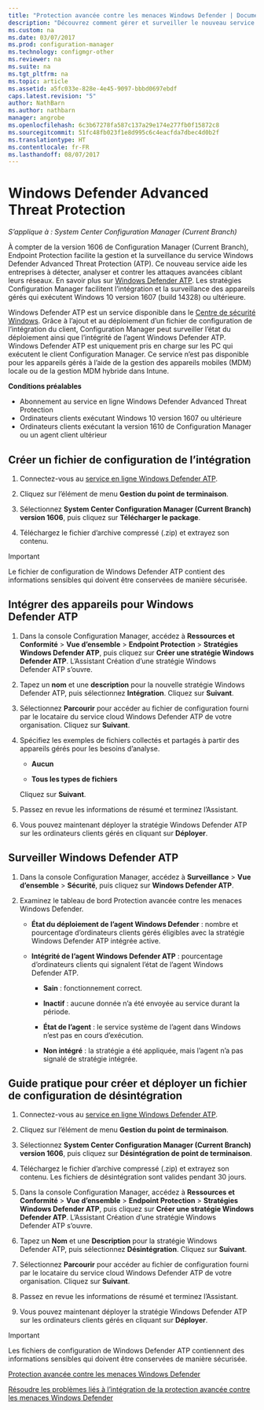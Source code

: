 ```yaml
---
title: "Protection avancée contre les menaces Windows Defender | Documents Microsoft"
description: "Découvrez comment gérer et surveiller le nouveau service Windows Defender Advanced Threat Protection (ATP) qui aide les entreprises à contrer les attaques avancées."
ms.custom: na
ms.date: 03/07/2017
ms.prod: configuration-manager
ms.technology: configmgr-other
ms.reviewer: na
ms.suite: na
ms.tgt_pltfrm: na
ms.topic: article
ms.assetid: a5fc033e-828e-4e45-9097-bbbd0697ebdf
caps.latest.revision: "5"
author: NathBarn
ms.author: nathbarn
manager: angrobe
ms.openlocfilehash: 6c3b67278fa587c137a29e174e277fb0f15872c8
ms.sourcegitcommit: 51fc48fb023f1e8d995c6c4eacfda7dbec4d0b2f
ms.translationtype: HT
ms.contentlocale: fr-FR
ms.lasthandoff: 08/07/2017
---
```

# <a name="windows-defender-advanced-threat-protection"></a>Windows Defender Advanced Threat Protection

*S’applique à : System Center Configuration Manager (Current Branch)*

À compter de la version 1606 de Configuration Manager (Current Branch), Endpoint Protection facilite la gestion et la surveillance du service Windows Defender Advanced Threat Protection (ATP). Ce nouveau service aide les entreprises à détecter, analyser et contrer les attaques avancées ciblant leurs réseaux.  En savoir plus sur [Windows Defender ATP](http://aka.ms/technet-wdatp). Les stratégies Configuration Manager facilitent l’intégration et la surveillance des appareils gérés qui exécutent Windows 10 version 1607 (build 14328) ou ultérieure.

Windows Defender ATP est un service disponible dans le [Centre de sécurité Windows](https://securitycenter.windows.com). Grâce à l’ajout et au déploiement d’un fichier de configuration de l’intégration du client, Configuration Manager peut surveiller l’état du déploiement ainsi que l’intégrité de l’agent Windows Defender ATP. Windows Defender ATP est uniquement pris en charge sur les PC qui exécutent le client Configuration Manager. Ce service n’est pas disponible pour les appareils gérés à l’aide de la gestion des appareils mobiles (MDM) locale ou de la gestion MDM hybride dans Intune.

 **Conditions préalables**  

-   Abonnement au service en ligne Windows Defender Advanced Threat Protection  
-   Ordinateurs clients exécutant Windows 10 version 1607 ou ultérieure  
-   Ordinateurs clients exécutant la version 1610 de Configuration Manager ou un agent client ultérieur

## <a name="how-to-create-an-onboarding-configuration-file"></a>Créer un fichier de configuration de l’intégration  

 1.  Connectez-vous au [service en ligne Windows Defender ATP](https://securitycenter.windows.com/).   

 2.  Cliquez sur l’élément de menu **Gestion du point de terminaison**.  

 3.  Sélectionnez **System Center Configuration Manager (Current Branch) version 1606**, puis cliquez sur **Télécharger le package**.  

 4.  Téléchargez le fichier d’archive compressé (.zip) et extrayez son contenu.

> [!IMPORTANT]
> Le fichier de configuration de Windows Defender ATP contient des informations sensibles qui doivent être conservées de manière sécurisée.

## <a name="onboard-devices-for-windows-defender-atp"></a>Intégrer des appareils pour Windows Defender ATP  

1.  Dans la console Configuration Manager, accédez à **Ressources et Conformité** > **Vue d’ensemble** > **Endpoint Protection** > **Stratégies Windows Defender ATP**, puis cliquez sur **Créer une stratégie Windows Defender ATP**. L’Assistant Création d’une stratégie Windows Defender ATP s’ouvre.  

2.  Tapez un **nom** et une **description** pour la nouvelle stratégie Windows Defender ATP, puis sélectionnez **Intégration**. Cliquez sur **Suivant**.  

3.  Sélectionnez **Parcourir** pour accéder au fichier de configuration fourni par le locataire du service cloud Windows Defender ATP de votre organisation. Cliquez sur **Suivant**.  

4.  Spécifiez les exemples de fichiers collectés et partagés à partir des appareils gérés pour les besoins d’analyse.  

    -   **Aucun**   

    -   **Tous les types de fichiers**  

     Cliquez sur **Suivant**.  

5.  Passez en revue les informations de résumé et terminez l’Assistant.  

6.  Vous pouvez maintenant déployer la stratégie Windows Defender ATP sur les ordinateurs clients gérés en cliquant sur **Déployer**.  

## <a name="monitor-windows-defender-atp"></a>Surveiller Windows Defender ATP  

1.  Dans la console Configuration Manager, accédez à **Surveillance** > **Vue d’ensemble** > **Sécurité**, puis cliquez sur **Windows Defender ATP**.  

2.  Examinez le tableau de bord Protection avancée contre les menaces Windows Defender.  

    -   **État du déploiement de l’agent Windows Defender** : nombre et pourcentage d’ordinateurs clients gérés éligibles avec la stratégie Windows Defender ATP intégrée active.  

    -   **Intégrité de l’agent Windows Defender ATP** : pourcentage d’ordinateurs clients qui signalent l’état de l’agent Windows Defender ATP.  

        -   **Sain** : fonctionnement correct.  

        -   **Inactif** : aucune donnée n’a été envoyée au service durant la période.  

        -   **État de l’agent** : le service système de l’agent dans Windows n’est pas en cours d’exécution.  

        -   **Non intégré** : la stratégie a été appliquée, mais l’agent n’a pas signalé de stratégie intégrée.  


## <a name="how-to-create-and-deploy-an-offboarding-configuration-file"></a>Guide pratique pour créer et déployer un fichier de configuration de désintégration  

1.  Connectez-vous au [service en ligne Windows Defender ATP](https://securitycenter.windows.com/).   

2.  Cliquez sur l’élément de menu **Gestion du point de terminaison**.  

3.  Sélectionnez **System Center Configuration Manager (Current Branch) version 1606**, puis cliquez sur **Désintégration de point de terminaison**.  

4.  Téléchargez le fichier d’archive compressé (.zip) et extrayez son contenu. Les fichiers de désintégration sont valides pendant 30 jours.

5.  Dans la console Configuration Manager, accédez à **Ressources et Conformité** > **Vue d’ensemble** > **Endpoint Protection** > **Stratégies Windows Defender ATP**, puis cliquez sur **Créer une stratégie Windows Defender ATP**. L’Assistant Création d’une stratégie Windows Defender ATP s’ouvre.  

6.  Tapez un **Nom** et une **Description** pour la stratégie Windows Defender ATP, puis sélectionnez **Désintégration**. Cliquez sur **Suivant**.  

7.  Sélectionnez **Parcourir** pour accéder au fichier de configuration fourni par le locataire du service cloud Windows Defender ATP de votre organisation. Cliquez sur **Suivant**.  

8.  Passez en revue les informations de résumé et terminez l’Assistant.  

9.  Vous pouvez maintenant déployer la stratégie Windows Defender ATP sur les ordinateurs clients gérés en cliquant sur **Déployer**.  

> [!IMPORTANT]
> Les fichiers de configuration de Windows Defender ATP contiennent des informations sensibles qui doivent être conservées de manière sécurisée.

[Protection avancée contre les menaces Windows Defender](https://technet.microsoft.com/itpro/windows/keep-secure/windows-defender-advanced-threat-protection)

[Résoudre les problèmes liés à l’intégration de la protection avancée contre les menaces Windows Defender](https://technet.microsoft.com/itpro/windows/keep-secure/troubleshoot-onboarding-windows-defender-advanced-threat-protection)
